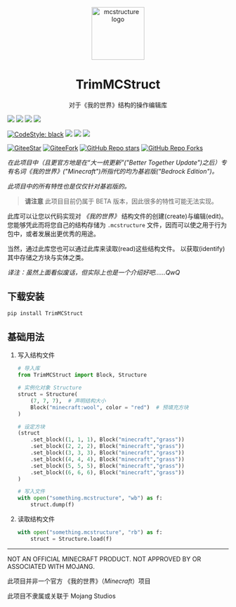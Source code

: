 <p align="center">
	<img
		src="https://gitee.com/TriM-Organization/mcstructure/raw/main/resources/logo.png"
		width="120px"
		align="center" alt="mcstructure logo"
	/>
	<h1 align="center">TrimMCStruct</h1>
	<p align="center">
		对于《我的世界》结构的操作编辑库
	</p>



[![][GitHub: phoenixR]](https://github.com/phoenixr-codes)
[![][Gitee: Eilles]](https://gitee.com/EillesWan)
[![][GitHub: Eilles]](https://gitHub.com/EillesWan)
[![][Bilibili: Eilles]](https://space.bilibili.com/397369002/)


[![CodeStyle: black]](https://github.com/psf/black)
[![][python]](https://www.python.org/)
[![][license]](LICENSE)
[![][release]](../../releases)


[![GiteeStar](https://gitee.com/TriM-Organization/mcstructure/badge/star.svg?theme=gray)](https://gitee.com/TriM-Organization/mcstructure/stargazers)
[![GiteeFork](https://gitee.com/TriM-Organization/mcstructure/badge/fork.svg?theme=gray)](https://gitee.com/TriM-Organization/mcstructure/members)
[![GitHub Repo stars](https://img.shields.io/github/stars/TriM-Organization/TrimMCStruct?color=white&logo=GitHub&style=plastic)](https://github.com/TriM-Organization/TrimMCStruct/stargazers)
[![GitHub Repo Forks](https://img.shields.io/github/forks/TriM-Organization/TrimMCStruct?color=white&logo=GitHub&style=plastic)](https://github.com/TriM-Organization/TrimMCStruct/forks)

*在此项目中（且更官方地是在“大一统更新”("Better Together Update")之后）专有名词《我的世界》("Minecraft")所指代的均为基岩版("Bedrock Edition")。*

_此项目中的所有特性也是仅仅针对基岩版的。_

> **请注意**
> 此项目目前仍属于 BETA 版本，因此很多的特性可能无法实现。

此库可以让您以代码实现对 *《我的世界》* 结构文件的创建(create)与编辑(edit)。
您能够凭此而将您自己的结构存储为 `.mcstructure` 文件，因而可以使之用于行为包中，或者发展出更优秀的用途。

当然，通过此库您也可以通过此库来读取(read)这些结构文件。
以获取(identify)其中存储之方块与实体之类。

*译注：虽然上面看似废话，但实际上也是一个介绍好吧……QwQ*

下载安装
------------

```bash
pip install TrimMCStruct
```


基础用法
-----------

1.	写入结构文件

	```python
	# 导入库
	from TrimMCStruct import Block, Structure

	# 实例化对象 Structure
	struct = Structure(
		(7, 7, 7),  # 声明结构大小
		Block("minecraft:wool", color = "red")	# 预填充方块
	)

	# 设定方块
	(struct
		.set_block((1, 1, 1), Block("minecraft","grass"))
		.set_block((2, 2, 2), Block("minecraft","grass"))
		.set_block((3, 3, 3), Block("minecraft","grass"))
		.set_block((4, 4, 4), Block("minecraft","grass"))
		.set_block((5, 5, 5), Block("minecraft","grass"))
		.set_block((6, 6, 6), Block("minecraft","grass"))
	)

	# 写入文件
	with open("something.mcstructure", "wb") as f:
		struct.dump(f)

	```

2.	读取结构文件

	```python
	with open("something.mcstructure", "rb") as f:
		struct = Structure.load(f)

	```

--------------------------------------------

NOT AN OFFICIAL MINECRAFT PRODUCT.
NOT APPROVED BY OR ASSOCIATED WITH MOJANG.

此项目并非一个官方 《我的世界》（*Minecraft*）项目

此项目不隶属或关联于 Mojang Studios



[GitHub: phoenixR]: https://img.shields.io/badge/GitHub-phoenixR-00A1E7?style=plastic

[Bilibili: Eilles]: https://img.shields.io/badge/Bilibili-%E5%87%8C%E4%BA%91%E9%87%91%E7%BE%BF-00A1E7?style=plastic
[Gitee: Eilles]: https://img.shields.io/badge/Gitee-EillesWan-00A1E7?style=plastic
[GitHub: Eilles]: https://img.shields.io/badge/GitHub-EillesWan-00A1E7?style=plastic

[CodeStyle: black]: https://img.shields.io/badge/code%20style-black-121110.svg?style=plastic
[python]: https://img.shields.io/badge/python-3.8-AB70FF?style=plastic
[release]: https://img.shields.io/github/v/release/EillesWan/Musicreater?style=plastic
[license]: https://img.shields.io/badge/Licence-Apache-228B22?style=plastic
